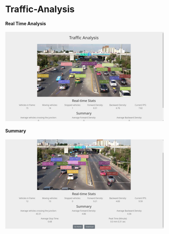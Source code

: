 # Traffic-Analysis


#### Real Time Analysis

![](readme_media/realTimeStats.png)

#### Summary

![](readme_media/summary.png)
